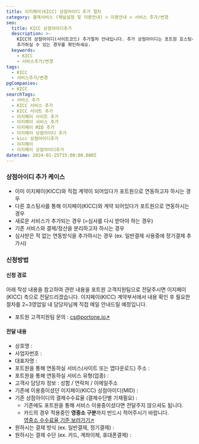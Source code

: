 ```yaml
---
title: 이지페이(KICC) 상점아이디 추가 절차
category: 결제서비스 (채널설정 및 이용안내) > 이용안내 > 서비스 추가/변경
seo:
  title: KICC 상점아이디추가
  description: >-
    KICC의 상점아이디(사이트코드) 추가절차 안내입니다. 추가 상점아이디는 포트원 호스팅사를 기준으로 수수료가 적용되며, 상점아이디를
    추가하실 수 있는 경우를 확인하세요.
  keywords:
    - KICC
    - 서비스추가/변경
tags:
  - KICC
  - 서비스추가/변경
pgCompanies:
  - KICC
searchTags:
  - 서비스 추가
  - KICC 서비스 추가
  - KICC 사이트 추가
  - 이지페이 사이트 추가
  - 이지페이 서비스 추가
  - 이지페이 MID 추가
  - 이지페이 상점아이디 추가
  - kicc 상점아이디추가
  - 이지페이
  - 이지페이 상점아이디추가
datetime: 2024-01-25T15:00:00.000Z
---
```


<Callout content="이지페이(KICC) 상점아이디 추가 절차를 안내해드립니다. 추가되는 상점아이디는 포트원 호스팅사를 기준으로 수수료가 적용되는 점 참고해주세요." />

<Callout title="포트원 기준 결제대행사 수수료 보러가기↗" />

### **상점아이디 추가 케이스**

<Callout content="포트원 정책에 의하여 기존에 포트원을 통하지 않고 계약된 상점아이디는 포트원 서비스 사용이 불가합니다. 새로운 포트원용 상점아이디를 추가 발급 받으신 후 이용해주시기 바랍니다." title="참고사항" icon="💡" />

- 이미 이지페이(KICC)와 직접 계약이 되어있다가 포트원으로 연동하고자 하시는 경우
- 다른 호스팅사를 통해 이지페이(KICC)와 계약 되어있다가 포트원으로 연동하시는 경우
- 새로운 서비스가 추가되는 경우 (=심사를 다시 받아야 하는 경우)
- 기존 서비스와 결제/정산을 분리하고자 하시는 경우
- 심사받은 적 없는 연동방식을 추가하시는 경우 (ex. 일반결제 사용중에 정기결제 추가시)

### **신청방법**

#### **신청 경로**

아래 작성 내용을 참고하여 관련 내용을 포트원 고객지원팀으로 전달주시면 이지페이(KICC) 측으로 전달드리겠습니다. 이지페이(KICC) 계약부서에서 내용 확인 후 필요한 절차를 2\~3영업일 내 담당자님께 직접 메일 안내드릴 예정입니다.

- 포트원 고객지원팀 문의 : [cs@portone.io↗](mailto:cs@portone.io)

#### **전달 내용**

- 상호명 :
- 사업자번호 :
- 대표자명 :
- 포트원을 통해 연동하실 서비스(사이트 또는 앱다운로드) 주소 :
- 포트원을 통해 연동하실 서비스 유형(업종) :
- 고객사 담당자 정보 : 성함 / 연락처 / 이메일주소
- 기존에 이용중이셨던 이지페이(KICC) 상점아이디(MID) :
- 기존 상점아이디의 결제수수료율 (결제수단별 기재필요) :
  - 기존에도 포트원을 통해 서비스 이용중이셨다면 전달주지 않으셔도 됩니다.
  - 카드의 경우 적용중인 **영중소 구분**까지 반드시 적어주시기 바랍니다.\
    [영중소 수수료율 기준 보러가기↗](https://help.portone.io/content/small-business-commission-fee)
- 원하시는 결제 방식 (ex. 일반결제, 정기결제) :
- 원하시는 결제 수단 (ex. 카드, 계좌이체, 휴대폰결제) :
